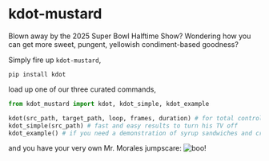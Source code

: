 # kdot-mustard
Blown away by the 2025 Super Bowl Halftime Show? Wondering how you can get more sweet, pungent, yellowish condiment-based goodness?

Simply fire up ```kdot-mustard```,
```
pip install kdot
```

load up one of our three curated commands,
```python
from kdot_mustard import kdot, kdot_simple, kdot_example

kdot(src_path, target_path, loop, frames, duration) # for total control over what goes on the beat
kdot_simple(src_path) # fast and easy results to turn his TV off
kdot_example() # if you need a demonstration of syrup sandwiches and crime allowances
```

and you have your very own Mr. Morales jumpscare:
![boo!](./img/bossman.gif)